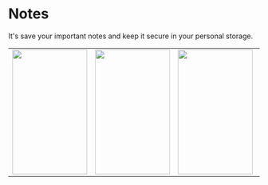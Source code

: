 # Notes
It's save your important notes and keep it secure in your personal storage.


<table>
 <tr>

  <td><img src = "https://firebasestorage.googleapis.com/v0/b/tik-tok-dc867.appspot.com/o/Notes%2Fn1.jpeg?alt=media&token=cac048ff-36e1-4ab7-ae28-bc179143e371" width="150" height="250"></td>
  <td><img src = "https://firebasestorage.googleapis.com/v0/b/tik-tok-dc867.appspot.com/o/Notes%2Fn2.jpeg?alt=media&token=d0ec4b15-3d74-4eb7-b698-3ed27908e3c7" width="150" height="250"></td>
    <td><img src = "https://firebasestorage.googleapis.com/v0/b/tik-tok-dc867.appspot.com/o/Notes%2Fn3.jpeg?alt=media&token=2fc19419-bcda-4382-a94b-82256a9871b0" width="150" height="250"></td>
  <td><img src = "https://firebasestorage.googleapis.com/v0/b/tik-tok-dc867.appspot.com/o/Notes%2Fn4.jpeg?alt=media&token=72f4ba4b-1095-46a4-95c4-16b5887b30cc" width="150" height="250"></td>
  <td><img src = "https://firebasestorage.googleapis.com/v0/b/tik-tok-dc867.appspot.com/o/Notes%2Fn5.jpeg?alt=media&token=8225897e-36a8-4ed3-a0a7-68c549604c04" width="150" height="250"></td>
   
</tr> 

 </table>
